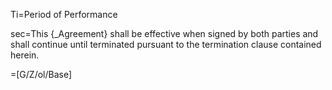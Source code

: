 Ti=Period of Performance

sec=This {_Agreement} shall be effective when signed by both parties and shall continue until terminated pursuant to the termination clause contained herein.

=[G/Z/ol/Base]
